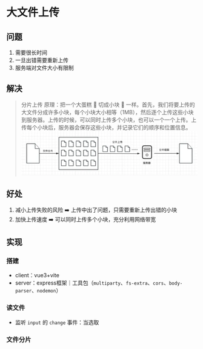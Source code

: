 # 大文件上传
## 问题
1. 需要很长时间
2. 一旦出错需要重新上传
3. 服务端对文件大小有限制
   
## 解决
> 分片上传
> 原理：把一个大蛋糕 🎂 切成小块 🍰 一样。首先，我们将要上传的大文件分成许多小块，每个小块大小相等（1MB），然后逐个上传这些小块到服务器。上传的时候，可以同时上传多个小块，也可以一个一个上传。上传每个小块后，服务器会保存这些小块，并记录它们的顺序和位置信息。
![alt text](image.png)

## 好处
1. 减小上传失败的风险 ➡️ 上传中出了问题，只需要重新上传出错的小块
2. 加快上传速度 ➡️ 可以同时上传多个小块，充分利用网络带宽

## 实现
### 搭建
* client：vue3+vite
* server：express框架｜工具包（`multiparty`、`fs-extra`、`cors`、`body-parser`、`nodemon`）
### 读文件
* 监听 `input` 的 `change` 事件：当选取
### 文件分片